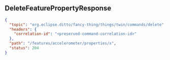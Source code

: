## DeleteFeaturePropertyResponse

```json
{
  "topic": "org.eclipse.ditto/fancy-thing/things/twin/commands/delete",
  "headers": {
    "correlation-id": "<preserved-command-correlation-id>"
  },
  "path": "/features/accelerometer/properties/x",
  "status": 204
}
```
